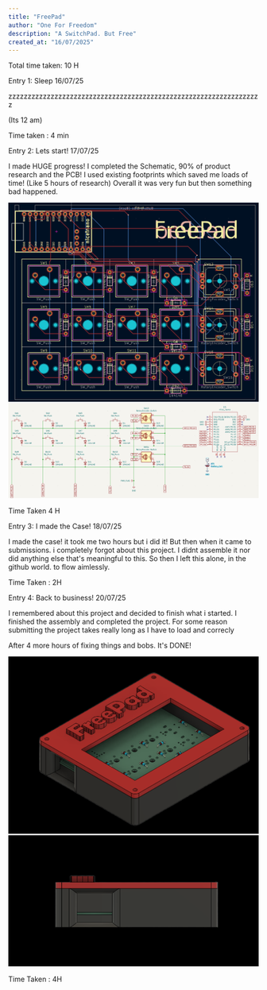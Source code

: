 ```yaml
---
title: "FreePad"
author: "One For Freedom"
description: "A SwitchPad. But Free"
created_at: "16/07/2025"
---
```


Total time taken: 10 H

Entry 1: Sleep 16/07/25

zzzzzzzzzzzzzzzzzzzzzzzzzzzzzzzzzzzzzzzzzzzzzzzzzzzzzzzzzzzzzzzzzz

(Its 12 am)

Time taken : 4 min

Entry 2: Lets start! 17/07/25

I made HUGE progress!
I completed the Schematic, 90% of product research and the PCB! I used existing footprints which saved me loads of time! (Like 5 hours of research)
Overall it was very fun but then something bad happened.

![FreePad PCB](/Images/FreePad%20PCB.png)  
![FreePad Schematic](/Images/FreePad%20Schematic.png)  

Time Taken 4 H

Entry 3: I made the Case! 18/07/25

I made the case! it took me two hours but i did it! But then when it came to submissions. i completely forgot about this project.
I didnt assemble it nor did anything else that's meaningful to this. So then I left this alone, in the github world. to flow aimlessly.

Time Taken : 2H

Entry 4: Back to business! 20/07/25

I remembered about this project and decided to finish what i started. I finished the assembly and completed the project. For some reason submitting the project takes really long as I have to load and correcly

After 4 more hours of fixing things and bobs. It's DONE!

![BG FreePad (1)](/Images/BG%20FreePad%20(1).png)  
![BG FreePad (2)](/Images/BG%20FreePad%20(2).png) 

Time Taken : 4H
